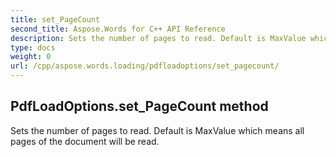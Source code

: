 ```yaml
---
title: set_PageCount
second_title: Aspose.Words for C++ API Reference
description: Sets the number of pages to read. Default is MaxValue which means all pages of the document will be read. 
type: docs
weight: 0
url: /cpp/aspose.words.loading/pdfloadoptions/set_pagecount/
---
```

## PdfLoadOptions.set_PageCount method


Sets the number of pages to read. Default is MaxValue which means all pages of the document will be read.

